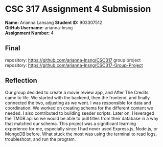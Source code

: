 # CSC 317 Assignment 4 Submission

**Name:** Arianna Lansang
**Student ID:** 903307512  
**GitHub Username:** arianna-lnsng  
**Assignment Number:** 4


##  Final
repository: https://github.com/arianna-lnsng/CSC317
group project repository: https://github.com/arianna-lnsng/CSC317-Group-Project

## Reflection
Our group decided to create a movie review app, and After The Credits came to life. We started with the backend, then the frontend, and finally connected the two, adjusting as we went. I was responsible for data and coordination. We worked on creating schema for the different content we needed. I also contributed to building seeder scripts. Later on, I leveraged the TMDB api so we would be able to pull titles from their database in a way that matched our schema. This project was a significant learning experience for me, especially since I had never used Express.js, Node.js, or MongoDB before. What stuck the most was using the terminal to read logs, troubleshoot, and run the program.